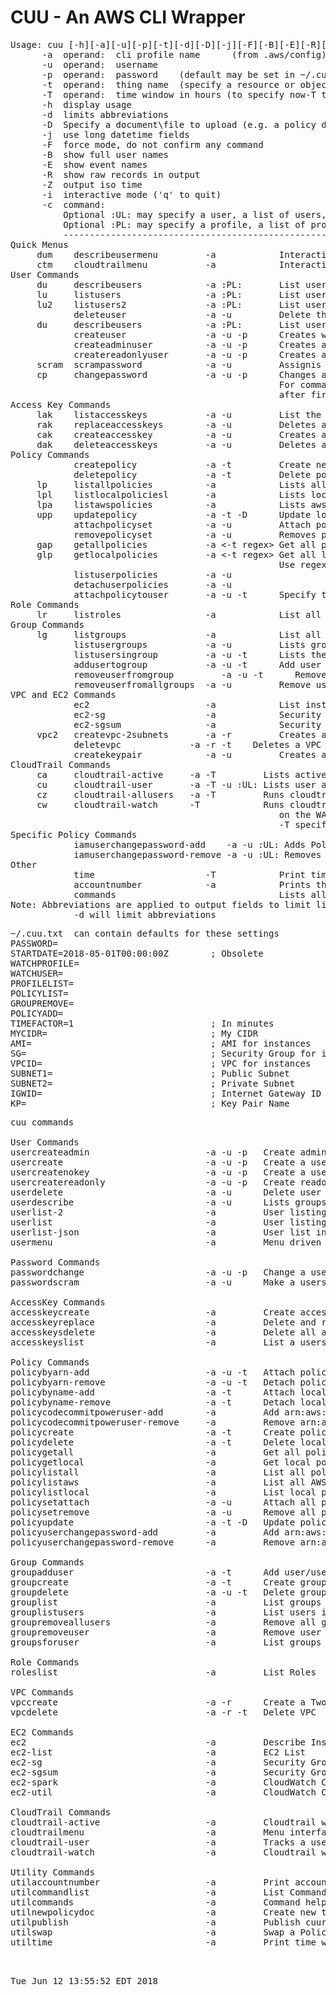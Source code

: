 # CUU - An AWS CLI Wrapper
<pre>
Usage: cuu [-h][-a][-u][-p][-t][-d][-D][-j][-F][-B][-E][-R][-Z][-i][-c]
      -a  operand:  cli profile name      (from .aws/config)
      -u  operand:  username
      -p  operand:  password    (default may be set in ~/.cuu.txt)
      -t  operand:  thing name  (specify a resource or object name)
      -T  operand:  time window in hours (to specify now-T to now)
      -h  display usage
      -d  limits abbreviations
      -D  Specify a document\file to upload (e.g. a policy document)
      -j  use long datetime fields
      -F  force mode, do not confirm any command
      -B  show full user names
      -E  show event names
      -R  show raw records in output
      -Z  output iso time
      -i  interactive mode ('q' to quit)
      -c  command:
          Optional :UL: may specify a user, a list of users, a file, or the keyword ALLUSERS
          Optional :PL: may specify a profile, a list of profiles, or the special keyword ALLPROFILES
          ----------------------------------------------------------------------------------------------
Quick Menus
     dum    describeusermenu         -a            Interactive user menu, Describes users
     ctm    cloudtrailmenu           -a            Interactive user menu, CloudTrail 48Hr Audit Report
User Commands
     du     describeusers            -a :PL:       List users and their attached groups and policies" 
     lu     listusers                -a :PL:       List users" 
     lu2    listusers2               -a :PL:       List users simple form" 
            deleteuser               -a -u         Delete the user
     du     describeusers            -a :PL:       List users and their attached groups and policies" 
            createuser               -a -u -p      Creates with no privledges
            createadminuser          -a -u -p      Creates a user with Administor Access
            createreadonlyuser       -a -u -p      Creates a user with Read Only
     scram  scrampassword            -a -u         Assignis the user an unknown (scrammed) password
     cp     changepassword           -a -u -p      Changes a user password
                                                   For commands above, User will change password
                                                   after first login.  Password may be set in ~/.cuu.txt
Access Key Commands
     lak    listaccesskeys           -a -u         List the users access keys
     rak    replaceaccesskeys        -a -u         Deletes all keys for user, Creates a single new key
     cak    createaccesskey          -a -u         Creates an access key for the user
     dak    deleteaccesskeys         -a -u         Deletes all the users access keys
Policy Commands
            createpolicy             -a -t         Create new policy (-t) with policydoc.json template
            deletepolicy             -a -t         Delete policy by name (-t)
     lp     listallpolicies          -a            Lists all defined policies
     lpl    listlocalpoliciesl       -a            Lists local (user managed) policies
     lpa    listawspolicies          -a            Lists aws policies
     upp    updatepolicy             -a -t -D      Update local policy name (-t) with policy doc (-D, use file://)
            attachpolicyset          -a -u         Attach policy ARNs listed in file policyset.txt to user (-u)
            removepolicyset          -a -u         Removes policy ARNs listed in policyset.txt to user (-u)
     gap    getallpolicies           -a <-t regex> Get all policy docs defined for this profile
     glp    getlocalpolicies         -a <-t regex> Get all local policy docs defined for this profile
                                                   Use regex for a specific policy
            listuserpolicies         -a -u
            detachuserpolicies       -a -u
            attachpolicytouser       -a -u -t      Specify the policy arn (-t)
Role Commands
     lr     listroles                -a            List all roles defined" 
Group Commands
     lg     listgroups               -a            List all groups defined" 
            listusergroups           -a -u         Lists groups associated with user
            listusersingroup         -a -u -t      Lists the users in  group (-t)
            addusertogroup           -a -u -t      Add user to a group (-t)
            removeuserfromgroup         -a -u -t      Remove user group (-t)
            removeuserfromallgroups  -a -u         Remove user from all groups
VPC and EC2 Commands
            ec2                      -a            List instances and securitygroups
            ec2-sg                   -a            Security groups detail listing
            ec2-sgsum                -a            Security groups summary listing (incl. empty SGs)
     vpc2   createvpc-2subnets       -a -r         Creates an internet accessible VPC with Pub\Priv Subnets
            deletevpc             -a -r -t <vpc>   Deletes a VPC (-t vpcid)
            createkeypair            -a -u         Creates a Key Pair
CloudTrail Commands
     ca     cloudtrail-active     -a -T         Lists active users in time window
     cu     cloudtrail-user       -a -T -u :UL: Lists user activity in time window
     cz     cloudtrail-allusers   -a -T         Runs cloudtrail-users for all users
     cw     cloudtrail-watch      -T            Runs cloudtrail-users for each profile in PROFILELIST
                                                   on the WATCHUSER in ~/.cuu.txt
                                                   -T specifies time window in hour
Specific Policy Commands
            iamuserchangepassword-add    -a -u :UL: Adds Policy
            iamuserchangepassword-remove -a -u :UL: Removes Policy
Other
            time                     -T            Print time window
            accountnumber            -a            Prints the account number for profile (-a)
            commands                               Lists all the cuu commands
Note: Abbreviations are applied to output fields to limit line length
            -d will limit abbreviations
</pre>
<pre>
~/.cuu.txt  can contain defaults for these settings
PASSWORD=
STARTDATE=2018-05-01T00:00:00Z        ; Obsolete
WATCHPROFILE=
WATCHUSER=
PROFILELIST=
POLICYLIST=
GROUPREMOVE=
POLICYADD=
TIMEFACTOR=1                          ; In minutes
MYCIDR=                               ; My CIDR
AMI=                                  ; AMI for instances
SG=                                   ; Security Group for instances
VPCID=                                ; VPC for instances
SUBNET1=                              ; Public Subnet
SUBNET2=                              ; Private Subnet
IGWID=                                ; Internet Gateway ID
KP=                                   ; Key Pair Name
</pre>
<pre>
cuu commands
  
User Commands  
usercreateadmin                      -a -u -p   Create admin user
usercreate                           -a -u -p   Create a user and assign access keys
usercreatenokey                      -a -u -p   Create a user with no access keys
usercreatereadonly                   -a -u -p   Create readonly user
userdelete                           -a -u      Delete user
userdescribe                         -a -u      Lists groups and policies associated with user/userlist
userlist-2                           -a         User listing (simple format)
userlist                             -a         User listing
userlist-json                        -a         User list in json format
usermenu                             -a         Menu driven user information
  
Password Commands  
passwordchange                       -a -u -p   Change a users password
passwordscram                        -a -u      Make a users password unkown (scram)
  
AccessKey Commands  
accesskeycreate                      -a         Create access keys for user
accesskeyreplace                     -a         Delete and replace access keys
accesskeysdelete                     -a         Delete all access keys attached to user
accesskeyslist                       -a         List a users access keys
  
Policy Commands  
policybyarn-add                      -a -u -t   Attach policy to user by ARN
policybyarn-remove                   -a -u -t   Detach policy from user by ARN
policybyname-add                     -a -t      Attach local policy to user by policy name
policybyname-remove                  -a -t      Detach local policy from user by policy name
policycodecommitpoweruser-add        -a         Add arn:aws:iam::aws:policy/AWSCodeCommitPowerUser to user
policycodecommitpoweruser-remove     -a         Remove arn:aws:iam::aws:policy/AWSCodeCommitPowerUser from user
policycreate                         -a -t      Create policy bu name and upload policy document this.json
policydelete                         -a -t      Delete local policy ARN
policygetall                         -a         Get all policy documents
policygetlocal                       -a         Get local policy documents
policylistall                        -a         List all policies
policylistaws                        -a         List all AWS policies
policylistlocal                      -a         List local policies
policysetattach                      -a -u      Attach all policies specified in policyset.txt to user
policysetremove                      -a -u      Remove all policies specified in policyset.txt from user
policyupdate                         -a -t -D   Update policy
policyuserchangepassword-add         -a         Add arn:aws:iam::aws:policy/IAMUserChangePassword to user
policyuserchangepassword-remove      -a         Remove arn:aws:iam::aws:policy/IAMUserChangePassword from user
  
Group Commands  
groupadduser                         -a -t      Add user/userlist to group
groupcreate                          -a -t      Create group in profile
groupdelete                          -a -u -t   Delete group from profile by group name
grouplist                            -a         List groups in profile
grouplistusers                       -a         List users in group
groupremoveallusers                  -a         Remove all groups atttach to user
groupremoveuser                      -a         Remove user from group by group name
groupsforuser                        -a         List groups attached to user
  
Role Commands  
roleslist                            -a         List Roles
  
VPC Commands  
vpccreate                            -a -r      Create a Two Subnet VPC
vpcdelete                            -a -r -t   Delete VPC
  
EC2 Commands  
ec2                                  -a         Describe Instances
ec2-list                             -a         EC2 List
ec2-sg                               -a         Security Group Detail Report
ec2-sgsum                            -a         Security Group Summary Report
ec2-spark                            -a         CloudWatch CPU Utilization with Spark Graphing
ec2-util                             -a         CloudWatch CPU Utilization
  
CloudTrail Commands  
cloudtrail-active                    -a         Cloudtrail watch all activity in the time window
cloudtrailmenu                       -a         Menu interface to pick and watch users via cloudtrail
cloudtrail-user                      -a         Tracks a user's activity via cloud trail
cloudtrail-watch                     -a         Cloudtrail watch a user across multiple profiles
  
Utility Commands  
utilaccountnumber                    -a         Print account number
utilcommandlist                      -a         List Commands
utilcommands                         -a         Command help
utilnewpolicydoc                     -a         Create new this.json from policydoc.json template
utilpublish                          -a         Publish cuureport.txt
utilswap                             -a         Swap a Policy for a Group
utiltime                             -a         Print time window
  
</pre>
<pre>
  
Tue Jun 12 13:55:52 EDT 2018
</pre>

